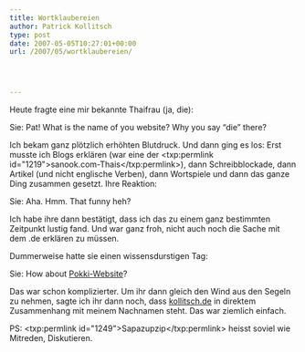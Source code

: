 ```yaml
---
title: Wortklaubereien
author: Patrick Kollitsch
type: post
date: 2007-05-05T10:27:01+00:00
url: /2007/05/wortklaubereien/




---
```

Heute fragte eine mir bekannte Thaifrau (ja, die):

Sie: Pat! What is the name of you website? Why you say &#8220;die&#8221; there?

Ich bekam ganz pl&ouml;tzlich erh&ouml;hten Blutdruck. Und dann ging es los: Erst musste ich Blogs erkl&auml;ren (war eine der <txp:permlink id="1219">sanook.com-Thais</txp:permlink>), dann Schreibblockade, dann Artikel (und nicht englische Verben), dann Wortspiele und dann das ganze Ding zusammen gesetzt. Ihre Reaktion:

Sie: Aha. Hmm. That funny heh?

Ich habe ihre dann best&auml;tigt, dass ich das zu einem ganz bestimmten Zeitpunkt lustig fand. Und war ganz froh, nicht auch noch die Sache mit dem .de erkl&auml;ren zu m&uuml;ssen. 

Dummerweise hatte sie einen wissensdurstigen Tag:

Sie: How about [Pokki-Website][1]?

Das war schon komplizierter. Um ihr dann gleich den Wind aus den Segeln zu nehmen, sagte ich ihr dann noch, dass [kollitsch.de][2] in direktem Zusammenhang mit meinem Nachnamen steht. Das war ziemlich einfach.

PS: <txp:permlink id="1249">Sapazupzip</txp:permlink> heisst soviel wie Mitreden, Diskutieren.

 [1]: http://shih-tzu-phrenia.org
 [2]: http://kollitsch.de